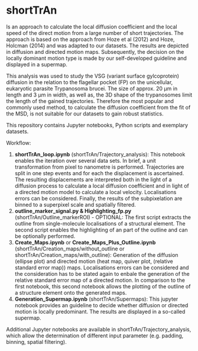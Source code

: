 # shortTrAn
Is an approach to calculate the local diffusion coefficient and the local speed of the direct motion from a large number of short trajectories. The approach is based on the approach from Hoze et al (2012) and Hoze, Holcman (2014) and was adapted to our datasets. The results are depicted in diffusion and directed motion maps. Subsequently, the decision on the locally dominant motion type is made by our self-developed guideline and displayed in a supermap.

This analysis was used to study the VSG (variant surface gylcoprotein) diffusion in the relation to the flagellar pocket (FP) on the unicellular, eukaryotic parasite Trypanosoma brucei. The size of approx. 20 µm in length and 3 µm in width, as well as, the 3D shape of the trypanosomes limit the length of the gained trajectories. Therefore the most popular and commonly used method, to calculate the diffusion coefficient from the fit of the MSD, is not suitable for our datasets to gain robust statistics. 

This repository contains Jupyter notebooks, Python scripts and exemplary datasets.

Workflow:

1. <b>shortTrAn_loop.ipynb</b> (shortTrAn/Trajectory_analysis):  This notebook enables the iteration over several data sets. In brief, a unit transformation from pixel to nanometre is performed. Trajectories are split in one step events and for each the displacement is ascertained. The resulting displacements are interpreted both in the light of a diffusion process to calculate a local diffusion coefficient and in light of a directed motion model to calculate a local velocity. Localisations errors can be considered. Finally, the results of the subpixelation are binned to a superpixel scale and spatially filtered.
2. <b>outline_marker_signal.py & Highlighting_fp.py</b> (shortTrAn/Outline_markerROI) - OPTIONAL:  The first script extracts the outline from single-molecule localisations of a structural element. The second script enables the highlighting of an part of the outline and can be optionally performed.
3. <b>Create_Maps.ipynb</b> or <b>Create_Maps_Plus_Outline.ipynb</b> (shortTrAn/Creation_maps/without_outline or shortTrAn/Creation_maps/with_outline): Generation of the diffusion (ellipse plot) and directed motion (heat map, quiver plot, (relative standard error map)) maps. Localisations errors can be considered and the consideration has to be stated again to enbale the generation of the relative standard error map of a directed motion. In comparison to the first notebook, this second notebook allows the plotting of the outline of a structure element onto the generated maps.
4. <b>Generation_Supermap.ipynb</b> (shortTrAn/Supermaps): This jupyter notebook provides an guideline to decide whether diffusion or directed motion is locally predominant. The results are displayed in a so-called supermap.

Additional Jupyter notebooks are available in shortTrAn/Trajectory_analysis, which allow the determination of different input parameter (e.g. padding, binning, spatial filtering).
